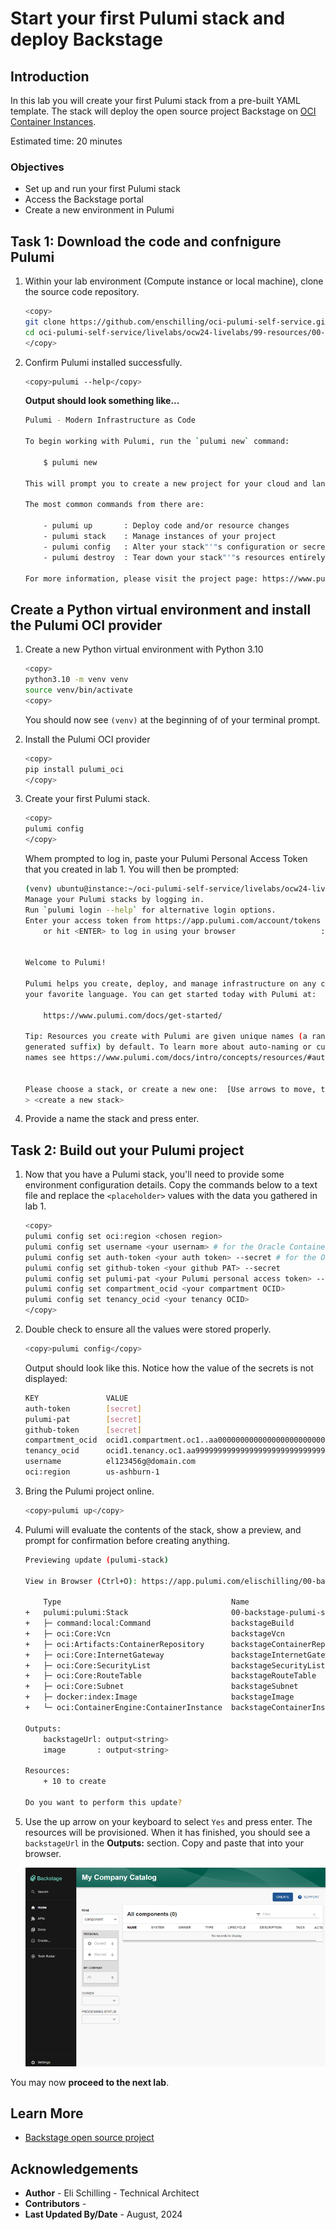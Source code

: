 # Start your first Pulumi stack and deploy Backstage

## Introduction

In this lab you will create your first Pulumi stack from a pre-built YAML template. The stack will deploy the open source project Backstage on [OCI Container Instances](https://www.oracle.com/cloud/cloud-native/container-instances/).

Estimated time: 20 minutes

### Objectives

* Set up and run your first Pulumi stack
* Access the Backstage portal
* Create a new environment in Pulumi

## Task 1: Download the code and confnigure Pulumi

1. Within your lab environment (Compute instance or local machine), clone the source code repository.

    ```bash
    <copy>
    git clone https://github.com/enschilling/oci-pulumi-self-service.git
    cd oci-pulumi-self-service/livelabs/ocw24-livelabs/99-resources/00-backstage/
    </copy>
    ```

2. Confirm Pulumi installed successfully.

    ```bash
    <copy>pulumi --help</copy>
    ```

    **Output should look something like...**

    ```bash
    Pulumi - Modern Infrastructure as Code

    To begin working with Pulumi, run the `pulumi new` command:

        $ pulumi new

    This will prompt you to create a new project for your cloud and language of choice.

    The most common commands from there are:

        - pulumi up       : Deploy code and/or resource changes
        - pulumi stack    : Manage instances of your project
        - pulumi config   : Alter your stack"'"s configuration or secrets
        - pulumi destroy  : Tear down your stack"'"s resources entirely

    For more information, please visit the project page: https://www.pulumi.com/docs/
    ```

## Create a Python virtual environment and install the Pulumi OCI provider

1. Create a new Python virtual environment with Python 3.10

    ```bash
    <copy>
    python3.10 -m venv venv
    source venv/bin/activate
    <copy>
    ```

    You should now see `(venv)` at the beginning of of your terminal prompt.

2. Install the Pulumi OCI provider

    ```bash
    <copy>
    pip install pulumi_oci
    </copy>
    ```

3. Create your first Pulumi stack.

    ```bash
    <copy>
    pulumi config
    </copy>
    ```

    Whem prompted to log in, paste your Pulumi Personal Access Token that you created in lab 1. You will then be prompted:

    ```bash
    (venv) ubuntu@instance:~/oci-pulumi-self-service/livelabs/ocw24-livelabs/99-resources/00-backstage$ pulumi config
    Manage your Pulumi stacks by logging in.
    Run `pulumi login --help` for alternative login options.
    Enter your access token from https://app.pulumi.com/account/tokens
        or hit <ENTER> to log in using your browser                   : *********************************


    Welcome to Pulumi!

    Pulumi helps you create, deploy, and manage infrastructure on any cloud using
    your favorite language. You can get started today with Pulumi at:

        https://www.pulumi.com/docs/get-started/

    Tip: Resources you create with Pulumi are given unique names (a randomly
    generated suffix) by default. To learn more about auto-naming or customizing resource
    names see https://www.pulumi.com/docs/intro/concepts/resources/#autonaming.


    Please choose a stack, or create a new one:  [Use arrows to move, type to filter]
    > <create a new stack>
    ```

4. Provide a name the stack and press enter.

## Task 2: Build out your Pulumi project

1. Now that you have a Pulumi stack, you'll need to provide some environment configuration details. Copy the commands below to a text file and replace the `<placeholder>` values with the data you gathered in lab 1.

    ```bash
    <copy>
    pulumi config set oci:region <chosen region>
    pulumi config set username <your usernam> # for the Oracle Container Registry
    pulumi config set auth-token <your auth token> --secret # for the Oracle Container Registry
    pulumi config set github-token <your github PAT> --secret 
    pulumi config set pulumi-pat <your Pulumi personal access token> --secret
    pulumi config set compartment_ocid <your compartment OCID>
    pulumi config set tenancy_ocid <your tenancy OCID>
    </copy>
    ```

2. Double check to ensure all the values were stored properly.

    ```bash
    <copy>pulumi config</copy>
    ```

    Output should look like this. Notice how the value of the secrets is not displayed:

    ```bash
    KEY               VALUE
    auth-token        [secret]
    pulumi-pat        [secret]
    github-token      [secret]
    compartment_ocid  ocid1.compartment.oc1..aa00000000000000000000000000000000000000000000006a
    tenancy_ocid      ocid1.tenancy.oc1.aa999999999999999999999999999999999999999999999b
    username          el123456g@domain.com
    oci:region        us-ashburn-1

3. Bring the Pulumi project online.

    ```bash
    <copy>pulumi up</copy>
    ```

4. Pulumi will evaluate the contents of the stack, show a preview, and prompt for confirmation before creating anything.

    ```bash
    Previewing update (pulumi-stack)

    View in Browser (Ctrl+O): https://app.pulumi.com/elischilling/00-backstage/pulumi-stack/previews/fd611c60-57a0-4ae8-a157-faddc811a8e7

        Type                                      Name                          Plan
    +   pulumi:pulumi:Stack                       00-backstage-pulumi-stack     create
    +   ├─ command:local:Command                  backstageBuild                create
    +   ├─ oci:Core:Vcn                           backstageVcn                  create
    +   ├─ oci:Artifacts:ContainerRepository      backstageContainerRepository  create
    +   ├─ oci:Core:InternetGateway               backstageInternetGateway      create
    +   ├─ oci:Core:SecurityList                  backstageSecurityList         create
    +   ├─ oci:Core:RouteTable                    backstageRouteTable           create
    +   ├─ oci:Core:Subnet                        backstageSubnet               create
    +   ├─ docker:index:Image                     backstageImage                create
    +   └─ oci:ContainerEngine:ContainerInstance  backstageContainerInstance    create

    Outputs:
        backstageUrl: output<string>
        image       : output<string>

    Resources:
        + 10 to create

    Do you want to perform this update? 
    ```

5. Use the up arrow on your keyboard to select `Yes` and press enter. The resources will be provisioned. When it has finished, you should see a `backstageUrl` in the **Outputs:** section. Copy and paste that into your browser.

    ![View the Backstage dashboard](images/backstage-dashboard.png)

You may now **proceed to the next lab**.

## Learn More

* [Backstage open source project](https://backstage.io/)


## Acknowledgements

* **Author** - Eli Schilling - Technical Architect
* **Contributors** -
* **Last Updated By/Date** - August, 2024